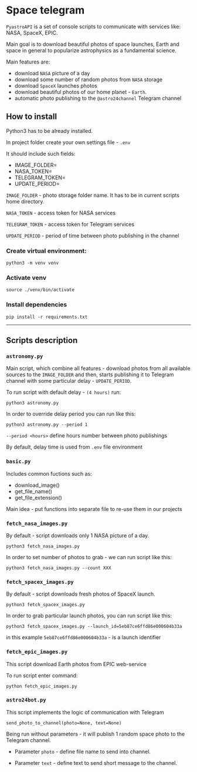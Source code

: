 # Space telegram

`PyastroAPI` is a set of console scripts to communicate with services like: NASA, SpaceX, EPIC. 

Main goal is to download beautiful photos of space launches, Earth and space in general to popularize astrophysics as a fundamental science. 

Main features are: 
+ download `NASA` picture of a day
+ download some number of random photos from `NASA` storage
+ download `SpaceX` launches photos
+ download beautiful photos of our home planet - `Earth`.
+ automatic photo publishing to the `@astro24channel` Telegram channel

## How to install

Python3 has to be already installed. 

In project folder create your own settings file - `.env`

It should include such fields:

+ IMAGE_FOLDER=
+ NASA_TOKEN=
+ TELEGRAM_TOKEN=
+ UPDATE_PERIOD=

`IMAGE_FOLDER` - photo storage folder name. It has to be in current scripts home directory.

`NASA_TOKEN` - access token for NASA services

`TELEGRAM_TOKEN` - access token for Telegram services

`UPDATE_PERIOD` - period of time between photo publishing in the channel


### Create virtual environment:
```
python3 -m venv venv
```

### Activate venv
```
source ./venv/bin/activate
```

### Install dependencies
```
pip install -r requirements.txt
```

---

## Scripts description

### `astronomy.py`

Main script, which combine all features - download photos from all available sources to the `IMAGE_FOLDER` and then, starts publishing it to Telegram channel with some particular delay - `UPDATE_PERIOD`.

To run script with default delay - `(4 hours)` run:
```
python3 astronomy.py
```

In order to override delay period you can run like this:
```
python3 astronomy.py --period 1
```

`--period <hours>` define hours number between photo publishings

By default, delay time is used from `.env` file environment

### `basic.py`

Includes common fuctions such as: 
+ download_image()
+ get_file_name()
+ get_file_extension() 

Main idea - put functions into separate file to re-use  them in our projects

### `fetch_nasa_images.py`
By default - script downloads only 1 NASA picture of a day. 

```
python3 fetch_nasa_images.py
```

In order to set number of photos to grab - we can run script like this:

```
python3 fetch_nasa_images.py --count XXX
```


### `fetch_spacex_images.py`
By default - script downloads fresh photos of SpaceX launch. 

```
python3 fetch_spacex_images.py
```

In order to grab particular launch photos, you can run script like this:

```
python3 fetch_spacex_images.py --launch_id=5eb87ce6ffd86e000604b33a
```

in this example `5eb87ce6ffd86e000604b33a` - is a launch identifier


### `fetch_epic_images.py`

This script download Earth photos from EPIC web-service

To run script enter command:
```
python fetch_epic_images.py
```

### `astro24bot.py`

This script implements the logic of communication with Telegram

`send_photo_to_channel(photo=None, text=None)`

Being run without parameters - it will publish 1 random space photo to the Telegram channel.

+ Parameter `photo` - define file name to send into channel.

+ Parameter `text`  - define text to send short message to the channel.